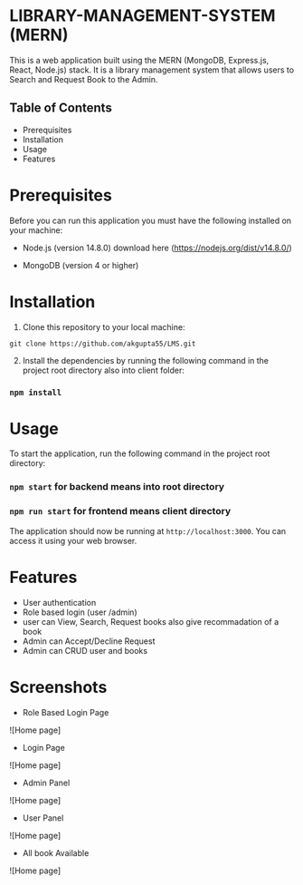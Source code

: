 # LIBRARY-MANAGEMENT-SYSTEM (MERN)

This is a web application built using the MERN (MongoDB, Express.js, React, Node.js) stack. It is a library management system that allows users to Search and Request Book to the Admin.

## Table of Contents

- Prerequisites
- Installation
- Usage
- Features

# Prerequisites

Before you can run this application you must have the following installed on your machine:

- Node.js (version 14.8.0) download here (https://nodejs.org/dist/v14.8.0/)

- MongoDB (version 4 or higher)

# Installation

1. Clone this repository to your local machine:

`git clone https://github.com/akgupta55/LMS.git`

2. Install the dependencies by running the following command in the project root directory also into client folder:

### `npm install`

# Usage

To start the application, run the following command in the project root directory:

### `npm start` for backend means into root directory

### `npm run start` for frontend means client directory

The application should now be running at `http://localhost:3000`. You can access it using your web browser.

# Features

- User authentication
- Role based login (user /admin)
- user can View, Search, Request books also give recommadation of a book
- Admin can Accept/Decline Request
- Admin can CRUD user and books

# Screenshots

- Role Based Login Page

![Home page]

- Login Page

![Home page]

- Admin Panel

![Home page]

- User Panel

![Home page]

- All book Available

![Home page]
